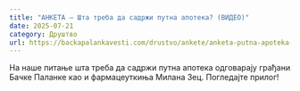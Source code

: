 ```yaml
---
title: "АНКЕТА – Шта треба да садржи путна апотека? (ВИДЕО)"
date: 2025-07-21
category: Друштво
url: https://backapalankavesti.com/drustvo/ankete/anketa-putna-apoteka-video/
---
```


На наше питање шта треба да садржи путна апотека одговарају грађани Бачке Паланке као и фармацеуткиња Милана Зец. Погледајте прилог!
